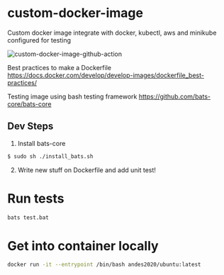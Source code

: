 # custom-docker-image
Custom docker image integrate with docker, kubectl, aws and minikube configured for testing

![custom-docker-image-github-action](https://github.com/andes2020/custom-docker-image/workflows/custom-docker-image-github-action/badge.svg)

Best practices to make a Dockerfile
https://docs.docker.com/develop/develop-images/dockerfile_best-practices/

Testing image using bash testing framework
https://github.com/bats-core/bats-core

## Dev Steps

1. Install bats-core
```bash
$ sudo sh ./install_bats.sh
```
2. Write new stuff on Dockerfile and add unit test!

# Run tests
```bash
bats test.bat
```

# Get into container locally
```bash
docker run -it --entrypoint /bin/bash andes2020/ubuntu:latest
```